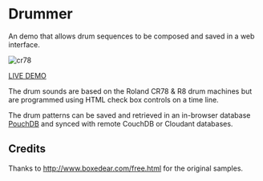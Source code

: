 # Drummer

An demo that allows drum sequences to be composed and saved in a web interface.

![cr78](img/cr78.png)

[LIVE DEMO](https://glynnbird.github.io/drummer/)

The drum sounds are based on the Roland CR78 & R8 drum machines but are programmed using HTML check box
controls on a time line.

The drum patterns can be saved and retrieved in an in-browser database [PouchDB](https://pouchdb.com)
and synced with remote CouchDB or Cloudant databases.

## Credits

Thanks to http://www.boxedear.com/free.html for the original samples.
